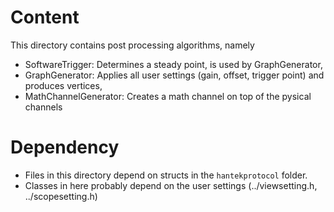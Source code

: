 # Content
This directory contains post processing algorithms, namely

* SoftwareTrigger: Determines a steady point, is used by GraphGenerator,
* GraphGenerator: Applies all user settings (gain, offset, trigger point) and produces vertices,
* MathChannelGenerator: Creates a math channel on top of the pysical channels

# Dependency
* Files in this directory depend on structs in the `hantekprotocol` folder.
* Classes in here probably depend on the user settings (../viewsetting.h, ../scopesetting.h)
